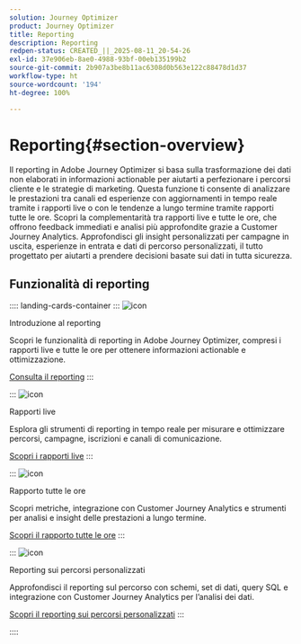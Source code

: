 ```yaml
---
solution: Journey Optimizer
product: Journey Optimizer
title: Reporting
description: Reporting
redpen-status: CREATED_||_2025-08-11_20-54-26
exl-id: 37e906eb-8ae0-4988-93bf-00eb135199b2
source-git-commit: 2b907a3be8b11ac6308d0b563e122c88478d1d37
workflow-type: ht
source-wordcount: '194'
ht-degree: 100%

---
```


# Reporting{#section-overview}

Il reporting in Adobe Journey Optimizer si basa sulla trasformazione dei dati non elaborati in informazioni actionable per aiutarti a perfezionare i percorsi cliente e le strategie di marketing. Questa funzione ti consente di analizzare le prestazioni tra canali ed esperienze con aggiornamenti in tempo reale tramite i rapporti live o con le tendenze a lungo termine tramite rapporti tutte le ore. Scopri la complementarità tra rapporti live e tutte le ore, che offrono feedback immediati e analisi più approfondite grazie a Customer Journey Analytics. Approfondisci gli insight personalizzati per campagne in uscita, esperienze in entrata e dati di percorso personalizzati, il tutto progettato per aiutarti a prendere decisioni basate sui dati in tutta sicurezza.

## Funzionalità di reporting

:::: landing-cards-container
:::
![icon](https://cdn.experienceleague.adobe.com/icons/book.svg)

Introduzione al reporting

Scopri le funzionalità di reporting in Adobe Journey Optimizer, compresi i rapporti live e tutte le ore per ottenere informazioni actionable e ottimizzazione.

[Consulta il reporting](../using/reports/gs-reports.md)
:::

:::
![icon](https://cdn.experienceleague.adobe.com/icons/chart-line.svg?lang=it)

Rapporti live

Esplora gli strumenti di reporting in tempo reale per misurare e ottimizzare percorsi, campagne, iscrizioni e canali di comunicazione.

[Scopri i rapporti live](live-report-landing-page.md)
:::

:::
![icon](https://cdn.experienceleague.adobe.com/icons/list-check.svg)

Rapporto tutte le ore

Scopri metriche, integrazione con Customer Journey Analytics e strumenti per analisi e insight delle prestazioni a lungo termine.

[Scopri il rapporto tutte le ore](channel-report-landing-page.md)
:::

:::
![icon](https://cdn.experienceleague.adobe.com/icons/code-branch.svg)

Reporting sui percorsi personalizzati

Approfondisci il reporting sul percorso con schemi, set di dati, query SQL e integrazione con Customer Journey Analytics per l’analisi dei dati.

[Scopri il reporting sui percorsi personalizzati](reports-landing-page.md)
:::

::::
